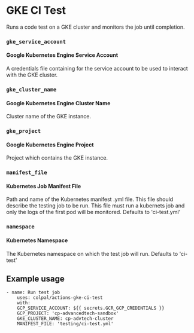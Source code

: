 # GKE CI Test

Runs a code test on a GKE cluster and monitors the job until completion.

### `gke_service_account`

#### Google Kubernetes Engine Service Account

A credentials file containing for the service account to be used to interact with the GKE cluster.

### `gke_cluster_name`

#### Google Kubernetes Engine Cluster Name

Cluster name of the GKE instance.

### `gke_project`

#### Google Kubernetes Engine Project

Project which contains the GKE instance.

### `manifest_file`

#### Kubernetes Job Manifest File 

Path and name of the Kubernetes manifest .yml file. This file should describe the testing job to be run. This file must run a kubernets job and only the logs of the first pod will be monitored.
Defaults to 'ci-test.yml'

### `namespace`

#### Kubernetes Namespace

The Kubernetes namespace on which the test job will run.
Defaults to 'ci-test'

## Example usage

```ylm
- name: Run test job
    uses: colpal/actions-gke-ci-test
    with:
    GCP_SERVICE_ACCOUNT: ${{ secrets.GCR_GCP_CREDENTIALS }}
    GCP_PROJECT: 'cp-advancedtech-sandbox'
    GKE_CLUSTER_NAME: cp-advtech-cluster
    MANIFEST_FILE: 'testing/ci-test.yml'
```